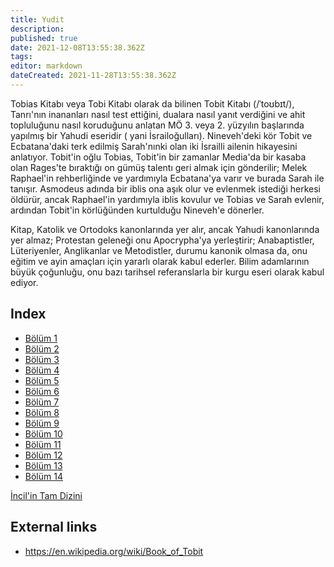 ```yaml
---
title: Yudit
description: 
published: true
date: 2021-12-08T13:55:38.362Z
tags: 
editor: markdown
dateCreated: 2021-11-28T13:55:38.362Z
---
```


Tobias Kitabı veya Tobi Kitabı olarak da bilinen Tobit Kitabı (/ˈtoʊbɪt/), Tanrı'nın inananları nasıl test ettiğini, dualara nasıl yanıt verdiğini ve ahit topluluğunu nasıl koruduğunu anlatan MÖ 3. veya 2. yüzyılın başlarında yapılmış bir Yahudi eseridir ( yani İsrailoğulları). Nineveh'deki kör Tobit ve Ecbatana'daki terk edilmiş Sarah'nınki olan iki İsrailli ailenin hikayesini anlatıyor. Tobit'in oğlu Tobias, Tobit'in bir zamanlar Media'da bir kasaba olan Rages'te bıraktığı on gümüş talentı geri almak için gönderilir; Melek Raphael'in rehberliğinde ve yardımıyla Ecbatana'ya varır ve burada Sarah ile tanışır. Asmodeus adında bir iblis ona aşık olur ve evlenmek istediği herkesi öldürür, ancak Raphael'in yardımıyla iblis kovulur ve Tobias ve Sarah evlenir, ardından Tobit'in körlüğünden kurtulduğu Nineveh'e dönerler.

Kitap, Katolik ve Ortodoks kanonlarında yer alır, ancak Yahudi kanonlarında yer almaz; Protestan geleneği onu Apocrypha'ya yerleştirir; Anabaptistler, Lüteriyenler, Anglikanlar ve Metodistler, durumu kanonik olmasa da, onu eğitim ve ayin amaçları için yararlı olarak kabul ederler. Bilim adamlarının büyük çoğunluğu, onu bazı tarihsel referanslarla bir kurgu eseri olarak kabul ediyor.

## Index

- [Bölüm 1](/tr/Bible/Tobit/1)
- [Bölüm 2](/tr/Bible/Tobit/2)
- [Bölüm 3](/tr/Bible/Tobit/3)
- [Bölüm 4](/tr/Bible/Tobit/4)
- [Bölüm 5](/tr/Bible/Tobit/5)
- [Bölüm 6](/tr/Bible/Tobit/6)
- [Bölüm 7](/tr/Bible/Tobit/7)
- [Bölüm 8](/tr/Bible/Tobit/8)
- [Bölüm 9](/tr/Bible/Tobit/9)
- [Bölüm 10](/tr/Bible/Tobit/10)
- [Bölüm 11](/tr/Bible/Tobit/11)
- [Bölüm 12](/tr/Bible/Tobit/12)
- [Bölüm 13](/tr/Bible/Tobit/13)
- [Bölüm 14](/tr/Bible/Tobit/14)



[İncil'in Tam Dizini](/tr/index/bible)


## External links

- https://en.wikipedia.org/wiki/Book_of_Tobit
